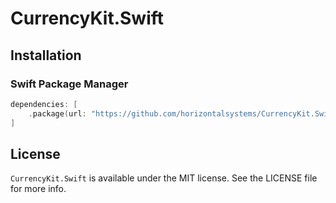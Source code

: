 # CurrencyKit.Swift

## Installation

### Swift Package Manager

```swift
dependencies: [
    .package(url: "https://github.com/horizontalsystems/CurrencyKit.Swift.git", .upToNextMajor(from: "1.0.0"))
]
```

## License

`CurrencyKit.Swift` is available under the MIT license. See the LICENSE file for more info.
